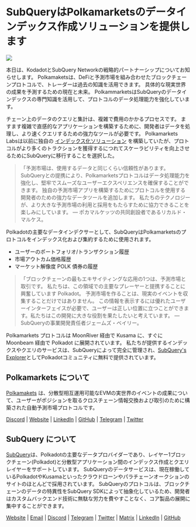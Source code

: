 # SubQueryはPolkamarketsのデータインデックス作成ソリューションを提供します

![](https://miro.medium.com/max/1400/0*KRx5x-Oaz7mfHPuJ)

本日は、KodadotとSubQuery Networkの戦略的パートナーシップについてお知らせします。 Polkamaketsは、DeFiと予測市場を組み合わせたブロックチェーンプロトコルで、トレーダーは過去の知識を活用できます。 具体的な現実世界の成果を予測するための現在と未来。 PolkammarketsはSubQueryのデータインデックスの専門知識を活用して、プロトコルのデータ処理能力を強化しています。

チェーン上のデータのクエリと集計は、複雑で費用のかかるプロセスです。 ますます複雑で直感的なアプリケーションを構築するために、開発者はデータを処理し、より速くクエリするための強力なツールが必要です。 Polkamarkets Labsは以前に独自の [インデックス化ソリューション](https://github.com/Polkamarkets/polkamarkets-api) を構築していたが、プロトコルがより多くのトラクションを獲得するにつれてスケーラビリティを向上させるためにSubQueryに移行することを選択した。

> 「予測市場は、使用するデータと同じくらい信頼性があります。 SubQueryとの提携により、Polkamarketsプロトコルはデータ処理能力を強化し、堅牢でスムーズなユーザーエクスペリエンスを確保することができます。 独自の予測市場アプリを構築するためにプロトコルを使用する開発者のための強力なデータツールを追加します。 私たちのテクノロジーが、より大きな予測市場の利用と採用をもたらすために協力できることを楽しみにしています。 — ポカマルケッツの共同創設者であるリカルド・マルケス。

Polkadotの主要なデータインデクサーとして、SubQueryはPolkamarketsのプロトコルをインデックス化および集約するために使用されます。

- ユーザーのポートフォリオ/トランザクション履歴
- 市場アウトカム価格履歴
- マーケット解像度 POLK 債券の履歴

> 「ブロックチェーンの最もエキサイティングな応用の1つは、予測市場と取引です。 私たちは、この領域での主要なプレーヤーと提携することに興奮しています Polkadot。 予測市場を作ることは、現実のイベントを収集することだけではありません。 この情報を表示するには優れたユーザーインターフェイスが必要で、ユーザーは正しい位置に立つことができます。私たちはこの開発に大きな役割を果たしたいと考えています。 — SubQueryの事業開発責任者ジェームズ・ベイリー。

Polkamarkets プロトコルは MoonRiver 経由で Kusama に、すぐに Moonbeam 経由で Polkadot に展開されています。 私たちが提供するインデックスやクエリのサービスは、SubQueryによって完全に管理され、[SubQuery's Explorer](https://explorer.subquery.network/)としてPolkadotコミュニティに無料で提供されています。

## Polkamarkets について

[Polkamakets](https://www.polkamarkets.com/) は、分散型相互運用可能なEVMの実世界のイベントの成果について、ユーザーがポジションを取るクロスチェーン情報交換および取引のために構築された自動予測市場プロトコルです。

[Discord](https://discord.gg/polkamarkets) | [Website](https://polkamarkets.com/) | [LinkedIn](https://www.linkedin.com/company/polkamarkets/) | [GitHub](https://github.com/Polkamarkets) | [Telegram](http://t.me/polkamarkets) | [Twitter](https://twitter.com/polkamarkets)

## SubQuery について

[SubQuery](https://subquery.network/)は、Polkadotの主要なデータプロバイダーであり、レイヤー1ブロックチェーン(Polkadot)と分散型アプリケーション間のインデックス作成とクエリレイヤーをサポートしています。 SubQueryのデータサービスは、現在稼働しているPolkadotやKusamaといったクラウドローンやパラチェーンオークションのサイトのほとんどで採用されています。 SubQueryのプロトコルは、ブロックチェーンのデータの特異性をSubQuery SDKによって抽象化しているため、開発者はカスタムバックエンド技術に無駄な労力を費やすことなく、コア製品の展開に集中することができます。

[Website](https://subquery.network/) | [Email](hello@subquery.network) | [Discord](https://discord.com/invite/78zg8aBSMG) | [Telegram](https://t.me/subquerynetwork) | [Twitter](https://twitter.com/subquerynetwork) | [Matrix](https://matrix.to/#/#subquery:matrix.org) | [LinkedIn](https://www.linkedin.com/company/subquery) | [GitHub](https://github.com/subquery)
